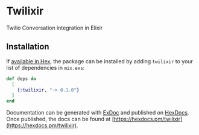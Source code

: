 # Twilixir

Twilio Conversation integration in Elixir

## Installation

If [available in Hex](https://hex.pm/docs/publish), the package can be installed
by adding `twilixir` to your list of dependencies in `mix.exs`:

```elixir
def deps do
  [
    {:twilixir, "~> 0.1.0"}
  ]
end
```

Documentation can be generated with [ExDoc](https://github.com/elixir-lang/ex_doc)
and published on [HexDocs](https://hexdocs.pm). Once published, the docs can
be found at [https://hexdocs.pm/twilixir](https://hexdocs.pm/twilixir).

